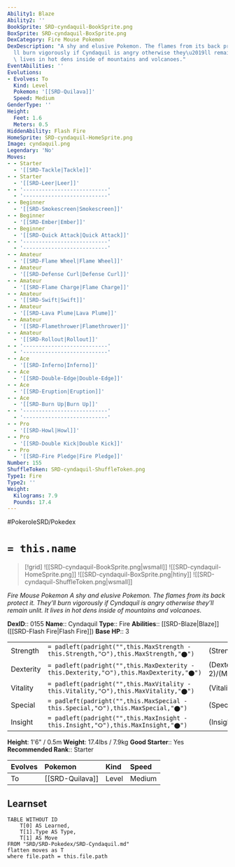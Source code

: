 ```yaml
---
Ability1: Blaze
Ability2: ''
BookSprite: SRD-cyndaquil-BookSprite.png
BoxSprite: SRD-cyndaquil-BoxSprite.png
DexCategory: Fire Mouse Pokemon
DexDescription: "A shy and elusive Pokemon. The flames from its back protect it. They\u2019\
  ll burn vigorously if Cyndaquil is angry otherwise they\u2019ll remain unlit. It\
  \ lives in hot dens inside of mountains and volcanoes."
EventAbilities: ''
Evolutions:
- Evolves: To
  Kind: Level
  Pokemon: '[[SRD-Quilava]]'
  Speed: Medium
GenderType: ''
Height:
  Feet: 1.6
  Meters: 0.5
HiddenAbility: Flash Fire
HomeSprite: SRD-cyndaquil-HomeSprite.png
Image: cyndaquil.png
Legendary: 'No'
Moves:
- - Starter
  - '[[SRD-Tackle|Tackle]]'
- - Starter
  - '[[SRD-Leer|Leer]]'
- - '---------------------------'
  - '---------------------------'
- - Beginner
  - '[[SRD-Smokescreen|Smokescreen]]'
- - Beginner
  - '[[SRD-Ember|Ember]]'
- - Beginner
  - '[[SRD-Quick Attack|Quick Attack]]'
- - '---------------------------'
  - '---------------------------'
- - Amateur
  - '[[SRD-Flame Wheel|Flame Wheel]]'
- - Amateur
  - '[[SRD-Defense Curl|Defense Curl]]'
- - Amateur
  - '[[SRD-Flame Charge|Flame Charge]]'
- - Amateur
  - '[[SRD-Swift|Swift]]'
- - Amateur
  - '[[SRD-Lava Plume|Lava Plume]]'
- - Amateur
  - '[[SRD-Flamethrower|Flamethrower]]'
- - Amateur
  - '[[SRD-Rollout|Rollout]]'
- - '---------------------------'
  - '---------------------------'
- - Ace
  - '[[SRD-Inferno|Inferno]]'
- - Ace
  - '[[SRD-Double-Edge|Double-Edge]]'
- - Ace
  - '[[SRD-Eruption|Eruption]]'
- - Ace
  - '[[SRD-Burn Up|Burn Up]]'
- - '---------------------------'
  - '---------------------------'
- - Pro
  - '[[SRD-Howl|Howl]]'
- - Pro
  - '[[SRD-Double Kick|Double Kick]]'
- - Pro
  - '[[SRD-Fire Pledge|Fire Pledge]]'
Number: 155
ShuffleToken: SRD-cyndaquil-ShuffleToken.png
Type1: Fire
Type2: ''
Weight:
  Kilograms: 7.9
  Pounds: 17.4
---
```


#PokeroleSRD/Pokedex

# `= this.name`

> [!grid]
> ![[SRD-cyndaquil-BookSprite.png|wsmall]]
> ![[SRD-cyndaquil-HomeSprite.png]]
> ![[SRD-cyndaquil-BoxSprite.png|htiny]]
> ![[SRD-cyndaquil-ShuffleToken.png|wsmall]]


*Fire Mouse Pokemon*
*A shy and elusive Pokemon. The flames from its back protect it. They’ll burn vigorously if Cyndaquil is angry otherwise they’ll remain unlit. It lives in hot dens inside of mountains and volcanoes.*

**DexID**:: 0155
**Name**:: Cyndaquil
**Type**:: Fire
**Abilities**:: [[SRD-Blaze|Blaze]] ([[SRD-Flash Fire|Flash Fire]])
**Base HP**:: 3

|           |                                                                                        |                                          |
| --------- | -------------------------------------------------------------------------------------- | ---------------------------------------- |
| Strength  | `= padleft(padright("",this.MaxStrength - this.Strength,"⭘"),this.MaxStrength,"⬤")`    | (Strength::2)/(MaxStrength::4)   |
| Dexterity | `= padleft(padright("",this.MaxDexterity - this.Dexterity,"⭘"),this.MaxDexterity,"⬤")` | (Dexterity:: 2)/(MaxDexterity::4) |
| Vitality  | `= padleft(padright("",this.MaxVitality - this.Vitality,"⭘"),this.MaxVitality,"⬤")`    | (Vitality::1)/(MaxVitality::3)   |
| Special   | `= padleft(padright("",this.MaxSpecial - this.Special,"⭘"),this.MaxSpecial,"⬤")`       | (Special::2)/(MaxSpecial::4)     |
| Insight   | `= padleft(padright("",this.MaxInsight - this.Insight,"⭘"),this.MaxInsight,"⬤")`       | (Insight::2)/(MaxInsight::4)     |

**Height**: 1'6" / 0.5m
**Weight**: 17.4lbs / 7.9kg
**Good Starter**:: Yes
**Recommended Rank**:: Starter

| Evolves   | Pokemon         | Kind   | Speed   |
|:----------|:----------------|:-------|:--------|
| To        | [[SRD-Quilava]] | Level  | Medium  |

## Learnset

```dataview
TABLE WITHOUT ID
    T[0] AS Learned,
    T[1].Type AS Type,
    T[1] AS Move
FROM "SRD/SRD-Pokedex/SRD-Cyndaquil.md"
flatten moves as T
where file.path = this.file.path
```

